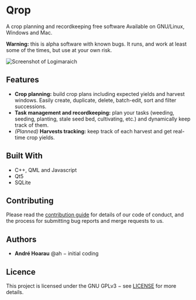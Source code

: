 # Qrop 

A crop planning and recordkeeping free software Available on GNU/Linux, Windows and Mac.

**Warning:** this is alpha software with known bugs. It runs, and work at least
some of the times, but use at your own risk.

![Screenshot of Logimaraich](logimaraich.png)

## Features

* **Crop planning:** build crop plans including expected yields and harvest
  windows. Easily create, duplicate, delete, batch-edit, sort and filter
  successions.
* **Task management and recordkeeping:** plan your tasks (weeding, seeding,
  planting, stale seed bed, cultivating, etc.) and dynamically keep track of
  them.
* *(Planned)* **Harvests tracking:** keep track of each harvest and get
  real-time crop yields.

## Built With

* C++, QML and Javascript 
* Qt5
* SQLite

## Contributing

Please read the [contribution guide](CONTRIBUTING.md) for details of our code of
conduct, and the process for submitting bug reports and merge requests to us.

## Authors

* **André Hoarau** @ah − initial coding

## Licence

This project is licensed under the GNU GPLv3 − see [LICENSE](LICENCE) for more details.

